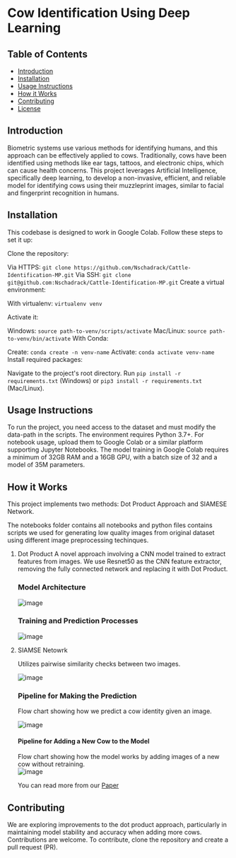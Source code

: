 # Cow Identification Using Deep Learning

## Table of Contents
- [Introduction](#introduction)
- [Installation](#installation)
- [Usage Instructions](#usage-instructions)
- [How it Works](#how-it-works)
- [Contributing](#contributing)
- [License](#license)

## Introduction
Biometric systems use various methods for identifying humans, and this approach can be effectively applied to cows. Traditionally, cows have been identified using methods like ear tags, tattoos, and electronic chips, which can cause health concerns. This project leverages Artificial Intelligence, specifically deep learning, to develop a non-invasive, efficient, and reliable model for identifying cows using their muzzleprint images, similar to facial and fingerprint recognition in humans.

## Installation
This codebase is designed to work in Google Colab. Follow these steps to set it up:

Clone the repository:

Via HTTPS: `git clone https://github.com/Nschadrack/Cattle-Identification-MP.git`
Via SSH: `git clone git@github.com:Nschadrack/Cattle-Identification-MP.git`
Create a virtual environment:

With virtualenv: `virtualenv venv`

Activate it:

Windows: `source path-to-venv/scripts/activate`
Mac/Linux: `source path-to-venv/bin/activate`
With Conda:

Create: `conda create -n venv-name`
Activate: `conda activate venv-name`
Install required packages:

Navigate to the project's root directory.
Run `pip install -r requirements.txt` (Windows) or `pip3 install -r requirements.txt` (Mac/Linux).

## Usage Instructions
To run the project, you need access to the dataset and must modify the data-path in the scripts. The environment requires Python 3.7+. For notebook usage, upload them to Google Colab or a similar platform supporting Jupyter Notebooks. The model training in Google Colab requires a minimum of 32GB RAM and a 16GB GPU, with a batch size of 32 and a model of 35M parameters.

## How it Works
This project implements two methods: Dot Product Approach and SIAMESE Network.

The notebooks folder contains all notebooks and python files contains scripts we used for generating low quality images from original dataset using different image preprocessing techinques. 

1. Dot Product
  A novel approach involving a CNN model trained to extract features from images.
We use Resnet50 as the CNN feature extractor, removing the fully connected network and replacing it with Dot Product.
   ### Model Architecture
   ![image](https://github.com/Nschadrack/Cattle-Identification-MP/assets/50202646/44f6ca9f-aa04-4500-a74a-202182a303e2)

   ### Training and Prediction Processes
    ![image](https://github.com/Nschadrack/Cattle-Identification-MP/assets/50202646/bbe37caa-720b-4b4a-ad46-e2835c1dadad)


2. SIAMSE Netowrk
   
   Utilizes pairwise similarity checks between two images.
   
   ![image](https://github.com/Nschadrack/Cattle-Identification-MP/assets/50202646/900148a8-335b-4648-9c77-2bf24d58b671)


   ### Pipeline for Making the Prediction
   
   Flow chart showing how we predict a cow identity given an image.
   
   ![image](https://github.com/Nschadrack/Cattle-Identification-MP/assets/50202646/24725a2c-4454-46e7-bf48-fe742b314909)

   #### Pipeline for Adding a New Cow to the Model
   Flow chart showing how the model works by adding images of a new cow without retraining.  
    ![image](https://github.com/Nschadrack/Cattle-Identification-MP/assets/50202646/da81ad32-83b7-48da-9d62-3f2cfa0aaed9)

   You can read more from our [Paper](www.google.com)

## Contributing
We are exploring improvements to the dot product approach, particularly in maintaining model stability and accuracy when adding more cows. Contributions are welcome. To contribute, clone the repository and create a pull request (PR).


